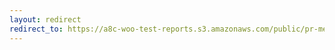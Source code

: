 ```yaml
---
layout: redirect
redirect_to: https://a8c-woo-test-reports.s3.amazonaws.com/public/pr-merge/45758/e2e/index.html
---
```

